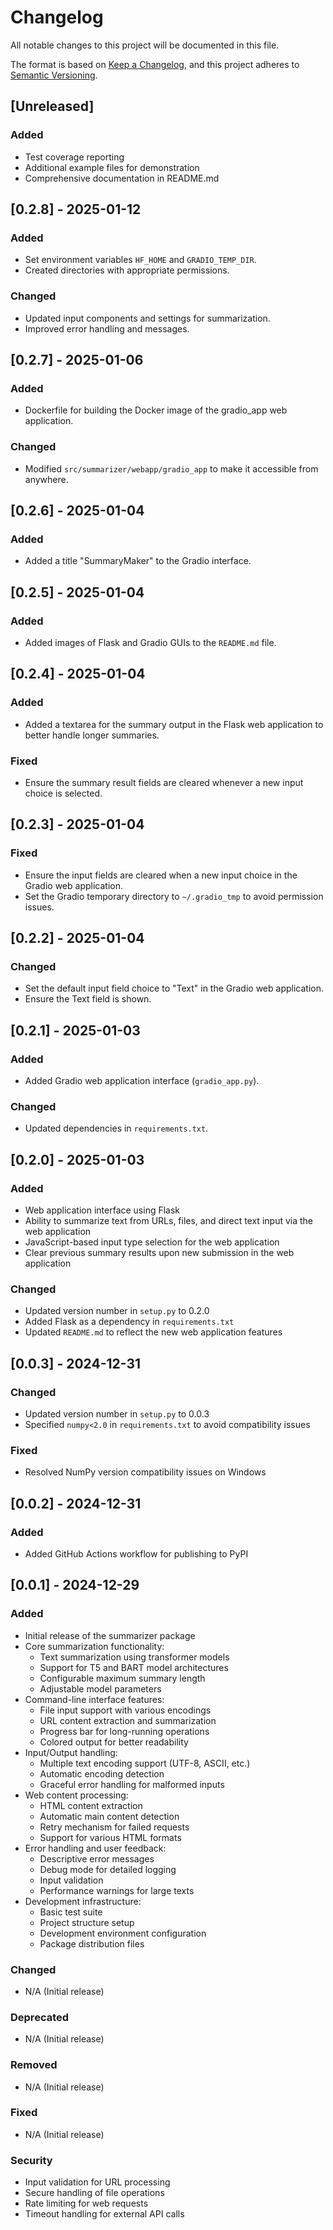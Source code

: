 # Changelog

All notable changes to this project will be documented in this file.

The format is based on [Keep a Changelog](https://keepachangelog.com/en/1.0.0/),
and this project adheres to [Semantic Versioning](https://semver.org/spec/v2.0.0.html).

## [Unreleased]

### Added

- Test coverage reporting
- Additional example files for demonstration
- Comprehensive documentation in README.md

## [0.2.8] - 2025-01-12
### Added
- Set environment variables `HF_HOME` and `GRADIO_TEMP_DIR`.
- Created directories with appropriate permissions.

### Changed
- Updated input components and settings for summarization.
- Improved error handling and messages.

## [0.2.7] - 2025-01-06

### Added

- Dockerfile for building the Docker image of the gradio_app web application.

### Changed

- Modified `src/summarizer/webapp/gradio_app` to make it accessible from anywhere.

## [0.2.6] - 2025-01-04

### Added

- Added a title "SummaryMaker" to the Gradio interface.

## [0.2.5] - 2025-01-04

### Added

- Added images of Flask and Gradio GUIs to the `README.md` file.

## [0.2.4] - 2025-01-04

### Added

- Added a textarea for the summary output in the Flask web application to better handle longer summaries.

### Fixed

- Ensure the summary result fields are cleared whenever a new input choice is selected.

## [0.2.3] - 2025-01-04

### Fixed

- Ensure the input fields are cleared when a new input choice in the Gradio web application.
- Set the Gradio temporary directory to `~/.gradio_tmp` to avoid permission issues.

## [0.2.2] - 2025-01-04

### Changed

- Set the default input field choice to "Text" in the Gradio web application.
- Ensure the Text field is shown.

## [0.2.1] - 2025-01-03

### Added

- Added Gradio web application interface (`gradio_app.py`).

### Changed

- Updated dependencies in `requirements.txt`.

## [0.2.0] - 2025-01-03

### Added

- Web application interface using Flask
- Ability to summarize text from URLs, files, and direct text input via the web application
- JavaScript-based input type selection for the web application
- Clear previous summary results upon new submission in the web application

### Changed

- Updated version number in `setup.py` to 0.2.0
- Added Flask as a dependency in `requirements.txt`
- Updated `README.md` to reflect the new web application features

## [0.0.3] - 2024-12-31

### Changed

- Updated version number in `setup.py` to 0.0.3
- Specified `numpy<2.0` in `requirements.txt` to avoid compatibility issues

### Fixed

- Resolved NumPy version compatibility issues on Windows

## [0.0.2] - 2024-12-31

### Added

- Added GitHub Actions workflow for publishing to PyPI

## [0.0.1] - 2024-12-29

### Added

- Initial release of the summarizer package
- Core summarization functionality:
  - Text summarization using transformer models
  - Support for T5 and BART model architectures
  - Configurable maximum summary length
  - Adjustable model parameters
- Command-line interface features:
  - File input support with various encodings
  - URL content extraction and summarization
  - Progress bar for long-running operations
  - Colored output for better readability
- Input/Output handling:
  - Multiple text encoding support (UTF-8, ASCII, etc.)
  - Automatic encoding detection
  - Graceful error handling for malformed inputs
- Web content processing:
  - HTML content extraction
  - Automatic main content detection
  - Retry mechanism for failed requests
  - Support for various HTML formats
- Error handling and user feedback:
  - Descriptive error messages
  - Debug mode for detailed logging
  - Input validation
  - Performance warnings for large texts
- Development infrastructure:
  - Basic test suite
  - Project structure setup
  - Development environment configuration
  - Package distribution files

### Changed

- N/A (Initial release)

### Deprecated

- N/A (Initial release)

### Removed

- N/A (Initial release)

### Fixed

- N/A (Initial release)

### Security

- Input validation for URL processing
- Secure handling of file operations
- Rate limiting for web requests
- Timeout handling for external API calls
